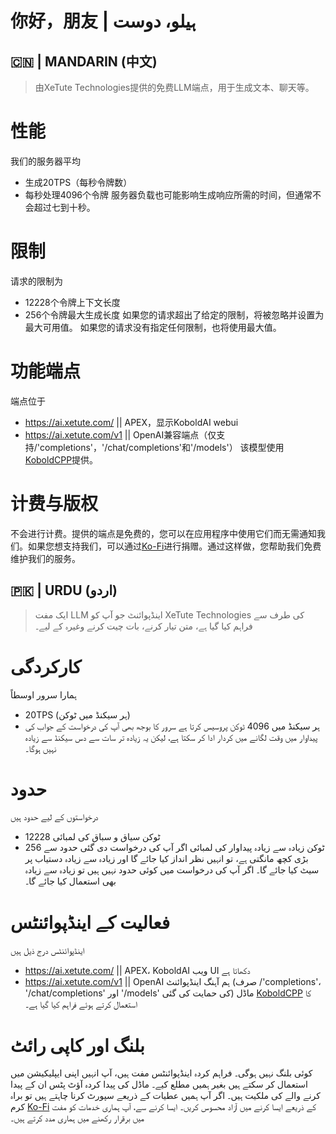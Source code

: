 # 你好，朋友 | ہیلو، دوست

## 🇨🇳 | MANDARIN (中文)
> 由XeTute Technologies提供的免费LLM端点，用于生成文本、聊天等。

# 性能
我们的服务器平均
- 生成20TPS（每秒令牌数）
- 每秒处理4096个令牌
服务器负载也可能影响生成响应所需的时间，但通常不会超过七到十秒。

# 限制
请求的限制为
- 12228个令牌上下文长度
- 256个令牌最大生成长度
如果您的请求超出了给定的限制，将被忽略并设置为最大可用值。
如果您的请求没有指定任何限制，也将使用最大值。

# 功能端点
端点位于
- https://ai.xetute.com/ || APEX，显示KoboldAI webui
- https://ai.xetute.com/v1 || OpenAI兼容端点（仅支持/'completions'，'/chat/completions'和'/models'）
该模型使用[KoboldCPP](https://github.com/LostRuins/koboldcpp)提供。

# 计费与版权
不会进行计费。提供的端点是免费的，您可以在应用程序中使用它们而无需通知我们。如果您想支持我们，可以通过[Ko-Fi](https://ko-fi.com/XeTute)进行捐赠。通过这样做，您帮助我们免费维护我们的服务。

## 🇵🇰 | URDU (اردو)
> ایک مفت LLM اینڈپوائنٹ جو آپ کو XeTute Technologies کی طرف سے فراہم کیا گیا ہے، متن تیار کرنے، بات چیت کرنے وغیرہ کے لیے۔

# کارکردگی
ہمارا سرور اوسطاً
- 20TPS (ہر سیکنڈ میں ٹوکن)
- ہر سیکنڈ میں 4096 ٹوکن پروسیس کرتا ہے
سرور کا بوجھ بھی آپ کی درخواست کے جواب کی پیداوار میں وقت لگانے میں کردار ادا کر سکتا ہے، لیکن یہ زیادہ تر سات سے دس سیکنڈ سے زیادہ نہیں ہوگا۔

# حدود
درخواستوں کے لیے حدود ہیں
- 12228 ٹوکن سیاق و سباق کی لمبائی
- 256 ٹوکن زیادہ سے زیادہ پیداوار کی لمبائی
اگر آپ کی درخواست دی گئی حدود سے بڑی کچھ مانگتی ہے، تو انہیں نظر انداز کیا جائے گا اور زیادہ سے زیادہ دستیاب پر سیٹ کیا جائے گا۔
اگر آپ کی درخواست میں کوئی حدود نہیں ہیں تو زیادہ سے زیادہ بھی استعمال کیا جائے گا۔

# فعالیت کے اینڈپوائنٹس
اینڈپوائنٹس درج ذیل ہیں
- https://ai.xetute.com/ || APEX، KoboldAI ویب UI دکھاتا ہے
- https://ai.xetute.com/v1 || OpenAI ہم آہنگ اینڈپوائنٹ (صرف /'completions'، '/chat/completions' اور '/models' کی حمایت کی گئی)
ماڈل [KoboldCPP](https://github.com/LostRuins/koboldcpp) کا استعمال کرتے ہوئے فراہم کیا گیا ہے۔

# بلنگ اور کاپی رائٹ
کوئی بلنگ نہیں ہوگی۔ فراہم کردہ اینڈپوائنٹس مفت ہیں، آپ انہیں اپنی ایپلیکیشن میں استعمال کر سکتے ہیں بغیر ہمیں مطلع کیے۔ ماڈل کی پیدا کردہ آؤٹ پٹس ان کے پیدا کرنے والے کی ملکیت ہیں۔
اگر آپ ہمیں عطیات کے ذریعے سپورٹ کرنا چاہتے ہیں تو براہ کرم [Ko-Fi](https://ko-fi.com/XeTute) کے ذریعے ایسا کرنے میں آزاد محسوس کریں۔ ایسا کرنے سے، آپ ہماری خدمات کو مفت میں برقرار رکھنے میں ہماری مدد کرتے ہیں۔
